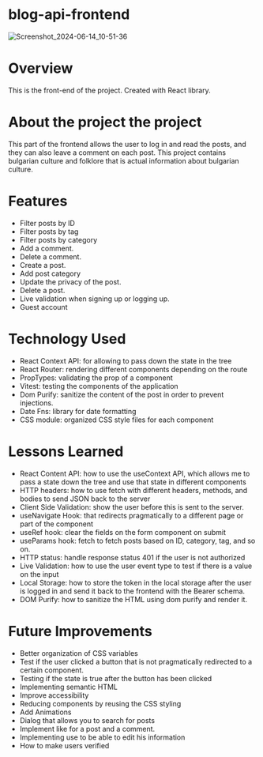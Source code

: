 # blog-api-frontend

![Screenshot_2024-06-14_10-51-36](https://github.com/Preslav977/readme-repository/assets/119291608/c44c2d0f-0094-44cc-972f-8dfedff98108)

# Overview

This is the front-end of the project. Created with React library.

# About the project the project

This part of the frontend allows the user to log in and read the posts, and they can also leave a comment on each post. This project contains bulgarian culture and folklore that is actual information about bulgarian culture.

# Features

- Filter posts by ID
- Filter posts by tag
- Filter posts by category
- Add a comment.
- Delete a comment.
- Create a post.
- Add post category
- Update the privacy of the post.
- Delete a post.
- Live validation when signing up or logging up.
- Guest account

# Technology Used

- React Context API: for allowing to pass down the state in the tree
- React Router: rendering different components depending on the route
- PropTypes: validating the prop of a component
- Vitest: testing the components of the application
- Dom Purify: sanitize the content of the post in order to prevent injections.
- Date Fns: library for date formatting
- CSS module: organized CSS style files for each component

# Lessons Learned

- React Content API: how to use the useContext API, which allows me to pass a state down the tree and use that state in different components
- HTTP headers: how to use fetch with different headers, methods, and bodies to send JSON back to the server
- Client Side Validation: show the user before this is sent to the server.
- useNavigate Hook: that redirects pragmatically to a different page or part of the component
- useRef hook: clear the fields on the form component on submit
- useParams hook: fetch to fetch posts based on ID, category, tag, and so on.
- HTTP status: handle response status 401 if the user is not authorized
- Live Validation: how to use the user event type to test if there is a value on the input
- Local Storage: how to store the token in the local storage after the user is logged in and send it back to the frontend with the Bearer schema.
- DOM Purify: how to sanitize the HTML using dom purify and render it.

# Future Improvements

- Better organization of CSS variables
- Test if the user clicked a button that is not pragmatically redirected to a certain component.
- Testing if the state is true after the button has been clicked
- Implementing semantic HTML
- Improve accessibility
- Reducing components by reusing the CSS styling
- Add Animations
- Dialog that allows you to search for posts
- Implement like for a post and a comment.
- Implementing use to be able to edit his information
- How to make users verified
